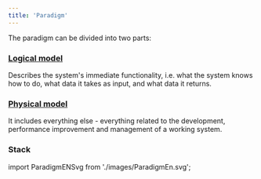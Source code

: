 ```yaml
---
title: 'Paradigm'
---
```


The paradigm can be divided into two parts:

### [Logical model](Logical_model.md)

Describes the system's immediate functionality, i.e. what the system knows how to do, what data it takes as input, and what data it returns.

### [Physical model](Physical_model.md)

It includes everything else - everything related to the development, performance improvement and management of a working system.

### Stack

import ParadigmENSvg from './images/ParadigmEn.svg';

<ParadigmENSvg />
